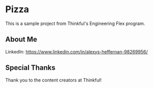 # Pizza

This is a sample project from Thinkful's Engineering Flex program.

## About Me

LinkedIn: https://www.linkedin.com/in/alexys-heffernan-98269956/

## Special Thanks

Thank you to the content creators at Thinkful!
